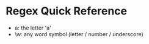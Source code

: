Regex Quick Reference
=====================

- a: the letter 'a'
- \w: any word symbol (letter / number / underscore) 

